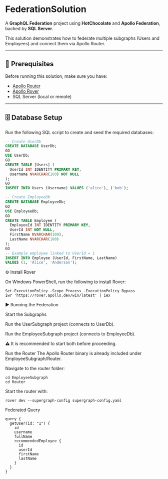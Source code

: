 # FederationSolution

A **GraphQL Federation** project using **HotChocolate** and **Apollo Federation**, backed by **SQL Server**.

This solution demonstrates how to federate multiple subgraphs (Users and Employees) and connect them via Apollo Router.

---

## 🚀 Prerequisites

Before running this solution, make sure you have:

- [Apollo Router](https://www.apollographql.com/docs/router/)
- [Apollo Rover](https://www.apollographql.com/docs/rover/)
- SQL Server (local or remote)

---

## 🗄️ Database Setup

Run the following SQL script to create and seed the required databases:

```sql
-- Create UserDb
CREATE DATABASE UserDb;
GO
USE UserDb;
GO
CREATE TABLE [Users] (
  UserId INT IDENTITY PRIMARY KEY,
  Username NVARCHAR(100) NOT NULL
);
GO
INSERT INTO Users (Username) VALUES ('alice'), ('bob');

-- Create EmployeeDb
CREATE DATABASE EmployeeDb;
GO
USE EmployeeDb;
GO
CREATE TABLE Employee (
  EmployeeId INT IDENTITY PRIMARY KEY,
  UserId INT NOT NULL,
  FirstName NVARCHAR(100),
  LastName NVARCHAR(100)
);
GO
-- Example employee linked to UserId = 1
INSERT INTO Employee (UserId, FirstName, LastName) 
VALUES (1, 'Alice', 'Anderson');
```


⚙️ Install Rover

On Windows PowerShell, run the following to install Rover:
```
Set-ExecutionPolicy -Scope Process -ExecutionPolicy Bypass
iwr 'https://rover.apollo.dev/win/latest' | iex
```

▶️ Running the Federation

Start the Subgraphs

Run the UserSubgraph project (connects to UserDb).

Run the EmployeeSubgraph project (connects to EmployeeDb).

⚠️ It is recommended to start both before proceeding.

Run the Router
The Apollo Router binary is already included under EmployeeSubgraph/Router.

Navigate to the router folder:
```
cd EmployeeSubgraph
cd Router
```

Start the router with:
```
rover dev --supergraph-config supergraph-config.yaml
```

Federated Query
```
query {
  getUser(id: "1") {
    id
    username
    fullName
    recommendedEmployee {
      id
      userId
      firstName
      lastName
    }
  }
}
```

